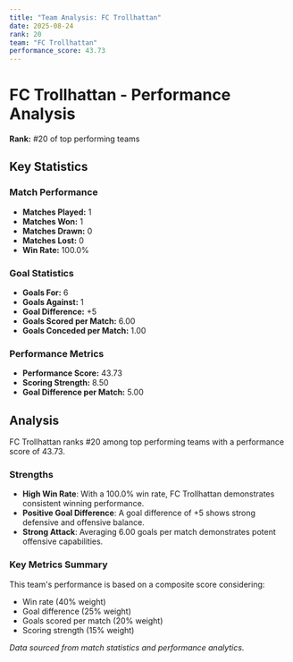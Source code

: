 ```yaml
---
title: "Team Analysis: FC Trollhattan"
date: 2025-08-24
rank: 20
team: "FC Trollhattan"
performance_score: 43.73
---
```


# FC Trollhattan - Performance Analysis

**Rank:** #20 of top performing teams

## Key Statistics

### Match Performance
- **Matches Played:** 1
- **Matches Won:** 1
- **Matches Drawn:** 0
- **Matches Lost:** 0
- **Win Rate:** 100.0%

### Goal Statistics
- **Goals For:** 6
- **Goals Against:** 1
- **Goal Difference:** +5
- **Goals Scored per Match:** 6.00
- **Goals Conceded per Match:** 1.00

### Performance Metrics
- **Performance Score:** 43.73
- **Scoring Strength:** 8.50
- **Goal Difference per Match:** 5.00

## Analysis

FC Trollhattan ranks #20 among top performing teams with a performance score of 43.73.

### Strengths
- **High Win Rate**: With a 100.0% win rate, FC Trollhattan demonstrates consistent winning performance.
- **Positive Goal Difference**: A goal difference of +5 shows strong defensive and offensive balance.
- **Strong Attack**: Averaging 6.00 goals per match demonstrates potent offensive capabilities.

### Key Metrics Summary

This team's performance is based on a composite score considering:
- Win rate (40% weight)
- Goal difference (25% weight) 
- Goals scored per match (20% weight)
- Scoring strength (15% weight)

*Data sourced from match statistics and performance analytics.*
